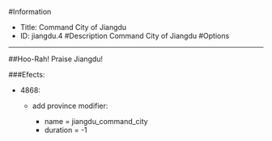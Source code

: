 #Information
 - Title: Command City of Jiangdu
 - ID: jiangdu.4
#Description
Command City of Jiangdu
#Options

___
##Hoo-Rah! Praise Jiangdu!

###Efects:<ul><li>4868:</li><ul><li>add province modifier:</li><ul><li>name = jiangdu_command_city</li><li>duration = -1</li></ul></ul></ul>
